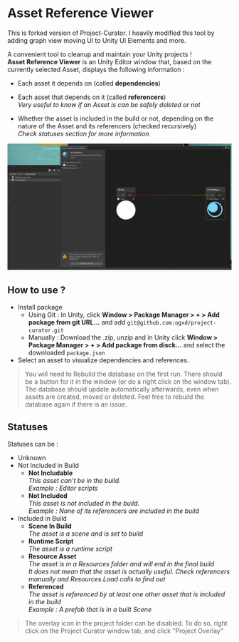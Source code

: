 # Asset Reference Viewer

This is forked version of Project-Curator. I heavily modified this tool by adding graph view moving UI to Unity UI Elements and more.

A convenient tool to cleanup and maintain your Unity projects !    
**Asset Reference Viewer** is an Unity Editor window that, based on the currently selected Asset, displays the following information :

- Each asset it depends on (called **dependencies**)

- Each asset that depends on it (called **referencers**)  
  *Very useful to know if an Asset is can be safely deleted or not*

- Whether the asset is included in the build or not, depending on the nature of the Asset and its referencers (checked recursively)  
  *Check statuses section for more information*

![Screenshot](https://raw.githubusercontent.com/Dasparion/AssetReferenceViewer/master/Demo/preview.gif)

## How to use ?
- Install package
  - Using Git : In Unity, click **Window > Package Manager > + > Add package from git URL...** and add `git@github.com:ogxd/project-curator.git`
  - Manually : Download the .zip, unzip and in Unity click **Window > Package Manager > + > Add package from disck...** and select the downloaded `package.json`
- Select an asset to visualize dependencies and references.

> You will need to Rebuild the database on the first run. There should be a button for it in the window (or do a right click on the window tab). The database should update automatically afterwards, even when assets are created, moved or deleted. Feel free to rebuild the database again if there is an issue.

## Statuses

Statuses can be :

- Unknown
- Not Included in Build
  - **Not Includable**  
    *This asset can't be in the build.*  
    *Example : Editor scripts*
  - **Not Included**  
    *This asset is not included in the build.  
    Example : None of its referencers are included in the build*
- Included in Build
  - **Scene In Build**  
    *The asset is a scene and is set to build*
  - **Runtime Script**  
    *The asset is a runtime script*
  - **Resource Asset**  
    *The asset is in a Resources folder and will end in the final build  
    It does not mean that the asset is actually useful. Check referencers manually and Resources.Load calls to find out*
  - **Referenced**  
    *The asset is referenced by at least one other asset that is included in the build  
    Example : A prefab that is in a built Scene*  

> The overlay icon in the project folder can be disabled. To do so, right click on the Project Curator window tab, and click "Project Overlay"
